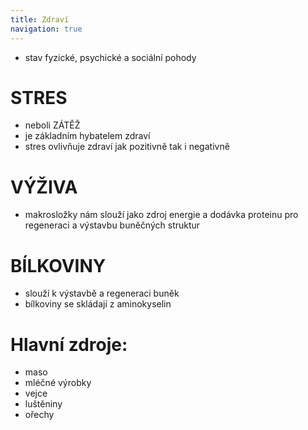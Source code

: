 ```yaml
---
title: Zdraví
navigation: true
---
```

  - stav fyzické, psychické a sociální pohody


# STRES
  - neboli ZÁTĚŽ
  - je základním hybatelem zdraví
  - stres ovlivňuje zdraví jak pozitivně tak i negativně



# VÝŽIVA
  - makrosložky nám slouží jako zdroj energie a dodávka proteinu pro regeneraci a výstavbu buněčných struktur



# BÍLKOVINY
  - slouží k výstavbě a regeneraci buněk
  - bílkoviny se skládají z aminokyselin


# Hlavní zdroje:
  - maso
  - mléčné výrobky
  - vejce
  - luštěniny
  - ořechy
